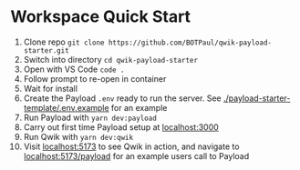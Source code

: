 # Workspace Quick Start

1. Clone repo `git clone https://github.com/BOTPaul/qwik-payload-starter.git`
2. Switch into directory `cd qwik-payload-starter`
3. Open with VS Code `code .`
4. Follow prompt to re-open in container
5. Wait for install
6. Create the Payload `.env` ready to run the server. See [./payload-starter-template/.env.example](./payload-starter-template/.env.example) for an example
7. Run Payload with `yarn dev:payload`
8. Carry out first time Payload setup at [localhost:3000](localhost:3000)
9. Run Qwik with `yarn dev:qwik`
10. Visit [localhost:5173](localhost:5173) to see Qwik in action, and navigate to [localhost:5173/payload](localhost:5173/payload) for an example users call to Payload
